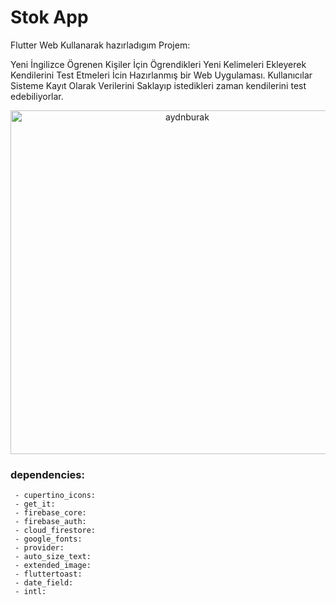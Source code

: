 # Stok App

Flutter Web Kullanarak hazırladıgım Projem:

Yeni İngilizce Ögrenen Kişiler İçin Ögrendikleri Yeni Kelimeleri Ekleyerek Kendilerini Test Etmeleri İcin Hazırlanmış bir Web Uygulaması.
Kullanıcılar Sisteme Kayıt Olarak Verilerini Saklayıp istedikleri zaman kendilerini test edebiliyorlar.  

<p align="center">
  <img height="550" align="center" src="https://user-images.githubusercontent.com/55949311/120933460-ecb3cb00-c702-11eb-872b-455136e10e62.gif" alt="aydnburak"/>
</p>

### dependencies:
```
 - cupertino_icons: 
 - get_it:
 - firebase_core: 
 - firebase_auth: 
 - cloud_firestore: 
 - google_fonts: 
 - provider: 
 - auto_size_text: 
 - extended_image: 
 - fluttertoast: 
 - date_field: 
 - intl: 
```

